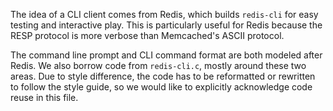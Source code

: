 The idea of a CLI client comes from Redis, which builds `redis-cli` for easy
testing and interactive play. This is particularly useful for Redis because
the RESP protocol is more verbose than Memcached's ASCII protocol.

The command line prompt and CLI command format are both modeled after Redis.
We also borrow code from `redis-cli.c`, mostly around these two areas. Due to
style difference, the code has to be reformatted or rewritten to follow the
style guide, so we would like to explicitly acknowledge code reuse in this file.
